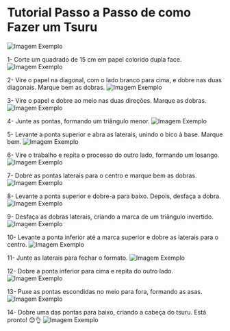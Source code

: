 # Tutorial Passo a Passo de como Fazer um Tsuru
![Imagem Exemplo](https://github.com/CaioHMAquino/Tsuru/blob/main/img3.jpeg)

1- Corte um quadrado de 15 cm em papel colorido dupla face.
![Imagem Exemplo](https://github.com/CaioHMAquino/Tsuru/blob/main/img3.jpeg)

2- Vire o papel na diagonal, com o lado branco para cima, e dobre nas duas diagonais. Marque bem as dobras.
![Imagem Exemplo](https://github.com/CaioHMAquino/Tsuru/blob/main/img3.jpeg)

3- Vire o papel e dobre ao meio nas duas direções. Marque as dobras.
![Imagem Exemplo](https://github.com/CaioHMAquino/Tsuru/blob/main/img3.jpeg)

4- Junte as pontas, formando um triângulo menor.
![Imagem Exemplo](https://github.com/CaioHMAquino/Tsuru/blob/main/img3.jpeg)

5- Levante a ponta superior e abra as laterais, unindo o bico à base. Marque bem.
![Imagem Exemplo](https://github.com/CaioHMAquino/Tsuru/blob/main/img3.jpeg)

6- Vire o trabalho e repita o processo do outro lado, formando um losango.
![Imagem Exemplo](https://github.com/CaioHMAquino/Tsuru/blob/main/img3.jpeg)

7- Dobre as pontas laterais para o centro e marque bem as dobras.
![Imagem Exemplo](https://github.com/CaioHMAquino/Tsuru/blob/main/img3.jpeg)

8- Levante a ponta superior e dobre-a para baixo. Depois, desfaça a dobra.
![Imagem Exemplo](https://github.com/CaioHMAquino/Tsuru/blob/main/img3.jpeg)

9- Desfaça as dobras laterais, criando a marca de um triângulo invertido.
![Imagem Exemplo](https://github.com/CaioHMAquino/Tsuru/blob/main/img3.jpeg)

10- Levante a ponta inferior até a marca superior e dobre as laterais para o centro.
![Imagem Exemplo](https://github.com/CaioHMAquino/Tsuru/blob/main/img3.jpeg)

11- Junte as laterais para fechar o formato.
![Imagem Exemplo](https://github.com/CaioHMAquino/Tsuru/blob/main/img3.jpeg)

12- Dobre a ponta inferior para cima e repita do outro lado.
![Imagem Exemplo](https://github.com/CaioHMAquino/Tsuru/blob/main/img3.jpeg)

13- Puxe as pontas escondidas no meio para fora, formando as asas.
![Imagem Exemplo](https://github.com/CaioHMAquino/Tsuru/blob/main/img3.jpeg)

14- Dobre uma das pontas para baixo, criando a cabeça do tsuru. Está pronto! 😊👌
![Imagem Exemplo](https://github.com/CaioHMAquino/Tsuru/blob/main/img3.jpeg)
